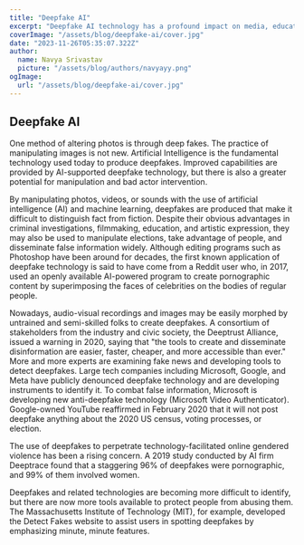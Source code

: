 ```yaml
---
title: "Deepfake AI"
excerpt: "Deepfake AI technology has a profound impact on media, education, and misinformation, with potential risks such as spreading false information and online abuse. Tech giants are developing advanced tools to detect and combat deepfakes effectively."
coverImage: "/assets/blog/deepfake-ai/cover.jpg"
date: "2023-11-26T05:35:07.322Z"
author:
  name: Navya Srivastav
  picture: "/assets/blog/authors/navyayy.png"
ogImage:
  url: "/assets/blog/deepfake-ai/cover.jpg"
---
```


## Deepfake AI

One method of altering photos is through deep fakes. The practice of manipulating images is not new. Artificial Intelligence is the fundamental technology used today to produce deepfakes. Improved capabilities are provided by AI-supported deepfake technology, but there is also a greater potential for manipulation and bad actor intervention.

By manipulating photos, videos, or sounds with the use of artificial intelligence (AI) and machine learning, deepfakes are produced that make it difficult to distinguish fact from fiction. Despite their obvious advantages in criminal investigations, filmmaking, education, and artistic expression, they may also be used to manipulate elections, take advantage of people, and disseminate false information widely. Although editing programs such as Photoshop have been around for decades, the first known application of deepfake technology is said to have come from a Reddit user who, in 2017, used an openly available AI-powered program to create pornographic content by superimposing the faces of celebrities on the bodies of regular people.

Nowadays, audio-visual recordings and images may be easily morphed by untrained and semi-skilled folks to create deepfakes. A consortium of stakeholders from the industry and civic society, the Deeptrust Alliance, issued a warning in 2020, saying that "the tools to create and disseminate disinformation are easier, faster, cheaper, and more accessible than ever."
More and more experts are examining fake news and developing tools to detect deepfakes. Large tech companies including Microsoft, Google, and Meta have publicly denounced deepfake technology and are developing instruments to identify it. To combat false information, Microsoft is developing new anti-deepfake technology (Microsoft Video Authenticator). Google-owned YouTube reaffirmed in February 2020 that it will not post deepfake anything about the 2020 US census, voting processes, or election.

The use of deepfakes to perpetrate technology-facilitated online gendered violence has been a rising concern. A 2019 study conducted by AI firm Deeptrace found that a staggering 96% of deepfakes were pornographic, and 99% of them involved women.

Deepfakes and related technologies are becoming more difficult to identify, but there are now more tools available to protect people from abusing them. The Massachusetts Institute of Technology (MIT), for example, developed the Detect Fakes website to assist users in spotting deepfakes by emphasizing minute, minute features.
